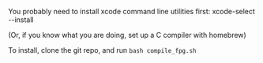 You probably need to install xcode command line utilities first:
xcode-select --install

(Or, if you know what you are doing, set up a C compiler with homebrew)

To install, clone the git repo, and run
`bash compile_fpg.sh`

